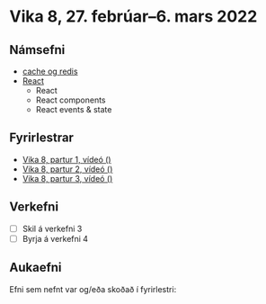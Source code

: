 # Vika 8, 27. febrúar–6. mars 2022

## Námsefni

* [cache og redis](../namsefni/14.cache-redis/readme.md)
* [React](../namsefni/15.react/readme.md)
  * React
  * React components
  * React events & state

## Fyrirlestrar

* [Vika 8, partur 1, vídeó ()](https://youtu.be/)
* [Vika 8, partur 2, vídeó ()](https://youtu.be/)
* [Vika 8, partur 3, vídeó ()](https://youtu.be/)

## Verkefni

* [ ] Skil á verkefni 3
* [ ] Byrja á verkefni 4

## Aukaefni

Efni sem nefnt var og/eða skoðað í fyrirlestri:
